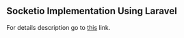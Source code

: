 ## Socketio Implementation Using Laravel

For details description go to [this](https://monirahmedtanveen.github.io/tech.logs/2019/09/04/socketio-implementation-using-laravel.html) link.